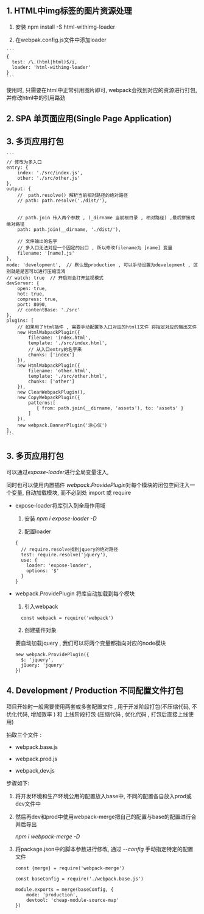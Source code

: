 ## 1. HTML中img标签的图片资源处理

  1. 安装 npm install -S html-withimg-loader
  
  2. 在webpak.config.js文件中添加loader
  
    ```
    {
      test: /\.(html|html)$/i,
      loader: 'html-withimg-loader'
    }
    ```
   使用时, 只需要在html中正常引用图片即可, webpack会找到对应的资源进行打包, 并修改html中的引用路劲
   
## 2. SPA 单页面应用(Single Page Application)

## 3. 多页应用打包

    ```
    // 修改为多入口
    entry: {
        index: './src/index.js',
        other: './src/other.js'
    },
    output: {
        //  path.resolve() 解析当前相对路径的绝对路径
        // path: path.resolve('./dist/'),


        // path.join 传入两个参数 , (_dirname 当前根目录 , 相对路径) ,最后拼接成绝对路径
        path: path.join(__dirname, './dist/'),

        // 文件输出的名字
        // 多入口无法对应一个固定的出口 , 所以修改filename为 [name] 变量
        filename: '[name].js'
    },
    mode: 'development',  // 默认是production , 可以手动设置为development , 区别就是是否可以进行压缩混淆
    // watch: true  // 开启则会打开监视模式
    devServer: {
        open: true,
        hot: true,
        compress: true,
        port: 8090,
        // contentBase: './src'
    },
    plugins: [
        // 如果用了html插件 , 需要手动配置多入口对应的html1文件 将指定对应的输出文件
        new HtmlWabpackPlugin({
            filename: 'index.html',
            template: './src/index.html',
            // 从入口entry的名字来
            chunks: ['index']
        }),
        new HtmlWabpackPlugin({
            filename: 'other.html',
            template: './src/other.html',
            chunks: ['other']
        }),
        new CleanWebpackPlugin(),
        new CopyWebpackPlugin({
            patterns:[
               { from: path.join(__dirname, 'assets'), to: 'assets' }
            ]
        }),
        new webpack.BannerPlugin('涂心仪')
    ],
    ```
    
    
 ## 3. 多页应用打包
 
  可以通过*expose-loader*进行全局变量注入, 
  
  同时也可以使用内置插件 *webpack.ProvidePlugin*对每个模块的闭包空间注入一个变量, 自动加载模块, 而不必到处 import 或 require
  
  + expose-loader将库引入到全局作用域
  
      1. 安装 *npm i expose-loader -D*
      
      2. 配置loader
      
      ```
      {
        // require.resolve找到jquery的绝对路径
        test: require.resolve('jquery'),
        use: {
          loader: 'expose-loader',
          options: '$'
        }
      }
      ```
      
  + webpack.ProvidePlugin 将库自动加载到每个模块
  
    1. 引入webpack
    
      ```
        const webpack = require('webpack')
      ```
      
    2. 创建插件对象
    
    要自动加载jquery , 我们可以将两个变量都指向对应的node模块
    
    ```
    new webpack.ProvidePlugin({
      $: 'jquery',
      jQuery: 'jquery'
    })
    ```
 
 
 ## 4. Development / Production 不同配置文件打包
 
 项目开始时一般需要使用两套或多套配置文件 , 用于开发阶段打包(不压缩代码, 不优化代码, 增加效率 ) 和 上线阶段打包 (压缩代码 , 优化代码 , 打包后直接上线使用)
 
 抽取三个文件 :
 
   + webpack.base.js
   
   + webpack.prod.js
   
   + webpack,dev.js
   
  步骤如下: 
  
   1. 将开发环境和生产环境公用的配置放入base中, 不同的配置各自放入prod或dev文件中
   
   2. 然后再dev和prod中使用webpack-merge把自己的配置与base的配置进行合并后导出
   
      *npm i webpack-merge -D*
   
   3. 将package.json中的脚本参数进行修改, 通过 *--config* 手动指定特定的配置文件
   
      ```
      const {merge} = require('webpack-merge')

      const baseConfig = require('./webpack.base.js')

      module.exports = merge(baseConfig, {
          mode: 'production',
          devtool: 'cheap-module-source-map'
      })

      ```
      
  
  
  
  
  
  
  
  
  
  
  
  
  
  
  
  
  
  
  
  
  
  
  
  
  
